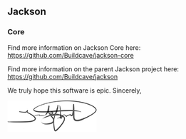 ## Jackson
### Core

Find more information on Jackson Core here:
https://github.com/Buildcave/jackson-core

Find more information on the parent Jackson project here:
https://github.com/Buildcave/jackson

We truly hope this software is epic. Sincerely,

![Trevor Alfstad](images/team/signatures/trevoralfstad.png)
